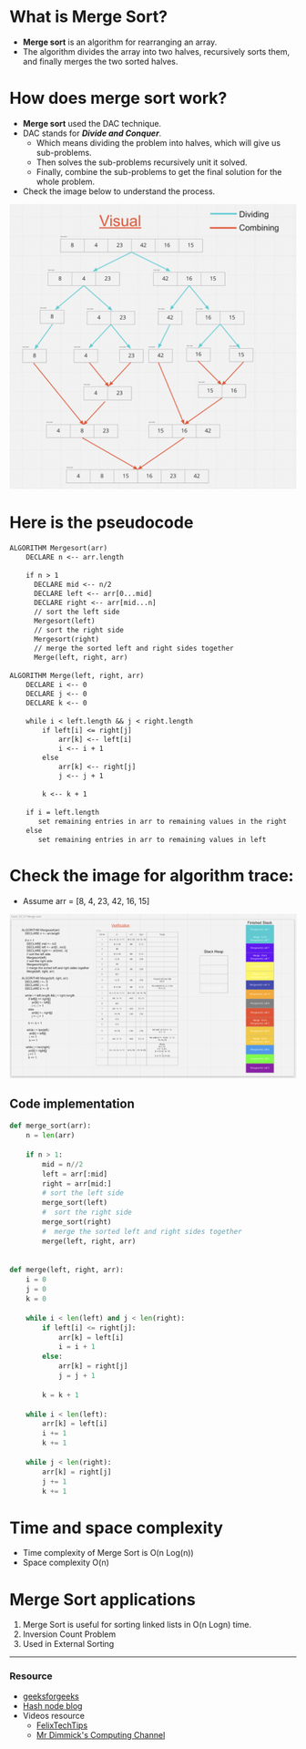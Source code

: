 # What is Merge Sort?
  - **Merge sort** is an algorithm for rearranging an array.
   - The algorithm divides the array into two halves, recursively sorts them, and finally merges the two sorted halves.

# How does merge sort work?
  - **Merge sort** used the DAC technique.
  - DAC stands for ***Divide and Conquer***.
    - Which means dividing the problem into halves, which will give us sub-problems.
    - Then solves the sub-problems recursively unit it solved.
    - Finally, combine the sub-problems to get the final solution for the whole problem.
  - Check the image below to understand the process.

<img src="./whiteboard/merge_visual_sort.png" style="width:700px;"  />


# Here is the pseudocode 

```
ALGORITHM Mergesort(arr)
    DECLARE n <-- arr.length

    if n > 1
      DECLARE mid <-- n/2
      DECLARE left <-- arr[0...mid]
      DECLARE right <-- arr[mid...n]
      // sort the left side
      Mergesort(left)
      // sort the right side
      Mergesort(right)
      // merge the sorted left and right sides together
      Merge(left, right, arr)

ALGORITHM Merge(left, right, arr)
    DECLARE i <-- 0
    DECLARE j <-- 0
    DECLARE k <-- 0

    while i < left.length && j < right.length
        if left[i] <= right[j]
            arr[k] <-- left[i]
            i <-- i + 1
        else
            arr[k] <-- right[j]
            j <-- j + 1

        k <-- k + 1

    if i = left.length
       set remaining entries in arr to remaining values in the right
    else
       set remaining entries in arr to remaining values in left
``` 

# Check the image for algorithm trace:
  - Assume arr = [8, 4, 23, 42, 16, 15]  
<img src="./whiteboard/merge_sort_2.png" style="width:700px;"  />

## Code implementation
```python
def merge_sort(arr):
    n = len(arr)

    if n > 1:
        mid = n//2
        left = arr[:mid]
        right = arr[mid:]
        # sort the left side
        merge_sort(left)
        #  sort the right side
        merge_sort(right)
        #  merge the sorted left and right sides together
        merge(left, right, arr)


def merge(left, right, arr):
    i = 0
    j = 0
    k = 0

    while i < len(left) and j < len(right):
        if left[i] <= right[j]:
            arr[k] = left[i]
            i = i + 1
        else:
            arr[k] = right[j]
            j = j + 1

        k = k + 1

    while i < len(left):
        arr[k] = left[i]
        i += 1
        k += 1

    while j < len(right):
        arr[k] = right[j]
        j += 1
        k += 1
```


# Time and space complexity
  - Time complexity of Merge Sort is O(n Log(n))
  - Space complexity O(n)

# Merge Sort applications
  1. Merge Sort is useful for sorting linked lists in O(n Logn) time.
  2. Inversion Count Problem
  3. Used in External Sorting

---
### Resource
  - [geeksforgeeks](https://www.geeksforgeeks.org/merge-sort/)
  - [Hash node blog](https://explanations.hashnode.dev/merge-sort#heading-what-is-merge-sort)
  - Videos resource
    - [FelixTechTips
](https://www.youtube.com/watch?v=cVZMah9kEjI&t=2s)
    - [Mr Dimmick's Computing Channel](https://www.youtube.com/watch?v=GUGraK7dzYE&t=1620s)

